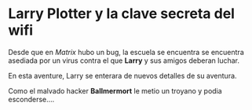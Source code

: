 # Larry Plotter y la clave secreta del wifi

Desde que en *Matrix* hubo un bug, la escuela se encuentra se encuentra asediada por un
virus contra el que **Larry** y sus amigos deberan luchar.

En esta aventure, Larry se enterara de nuevos detalles de su aventura.

Como el malvado hacker **Ballmermort** le metio un troyano y podia esconderse....
